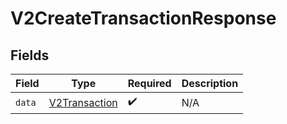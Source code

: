 # V2CreateTransactionResponse


## Fields

| Field                                                 | Type                                                  | Required                                              | Description                                           |
| ----------------------------------------------------- | ----------------------------------------------------- | ----------------------------------------------------- | ----------------------------------------------------- |
| `data`                                                | [V2Transaction](../../models/shared/V2Transaction.md) | :heavy_check_mark:                                    | N/A                                                   |